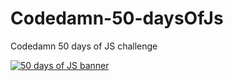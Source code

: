 # Codedamn-50-daysOfJs

Codedamn 50 days of JS challenge

<div>
<a href="https://codedamn.com/50-days-of-js" "target="_blank"><img src="https://user-images.githubusercontent.com/64855541/141643232-35ba903e-2ea4-40a4-93e0-b756c36104b8.png" alt="50 days of JS banner"></a>
</div>
